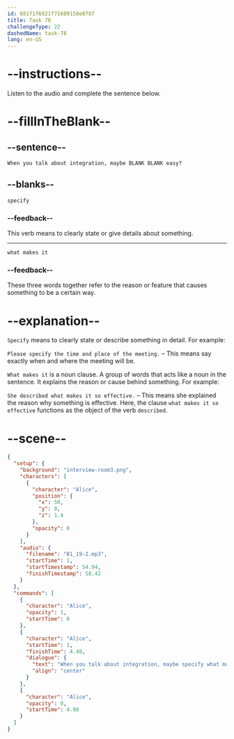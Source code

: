 ```yaml
---
id: 681f1f6921f71609158e0787
title: Task 78
challengeType: 22
dashedName: task-78
lang: en-US
---
```


<!-- (Audio) Alice: When you talk about integration, maybe specify what makes it easy? -->

# --instructions--

Listen to the audio and complete the sentence below.

# --fillInTheBlank--

## --sentence--

`When you talk about integration, maybe BLANK BLANK easy?`

## --blanks--

`specify`

### --feedback--

This verb means to clearly state or give details about something.

---

`what makes it`

### --feedback--

These three words together refer to the reason or feature that causes something to be a certain way.

# --explanation--

`Specify` means to clearly state or describe something in detail. For example:

`Please specify the time and place of the meeting.` – This means say exactly when and where the meeting will be.

`What makes it` is a noun clause. A group of words that acts like a noun in the sentence. It explains the reason or cause behind something. For example:

`She described what makes it so effective.` – This means she explained the reason why something is effective. Here, the clause `what makes it so effective` functions as the object of the verb `described`.

# --scene--

```json
{
  "setup": {
    "background": "interview-room3.png",
    "characters": [
      {
        "character": "Alice",
        "position": {
          "x": 50,
          "y": 0,
          "z": 1.4
        },
        "opacity": 0
      }
    ],
    "audio": {
      "filename": "B1_19-2.mp3",
      "startTime": 1,
      "startTimestamp": 54.94,
      "finishTimestamp": 58.42
    }
  },
  "commands": [
    {
      "character": "Alice",
      "opacity": 1,
      "startTime": 0
    },
    {
      "character": "Alice",
      "startTime": 1,
      "finishTime": 4.48,
      "dialogue": {
        "text": "When you talk about integration, maybe specify what makes it easy?",
        "align": "center"
      }
    },
    {
      "character": "Alice",
      "opacity": 0,
      "startTime": 4.98
    }
  ]
}
```
